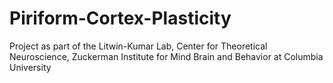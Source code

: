 # Piriform-Cortex-Plasticity
Project as part of the Litwin-Kumar Lab, Center for Theoretical Neuroscience, Zuckerman Institute for Mind Brain and Behavior at Columbia University
